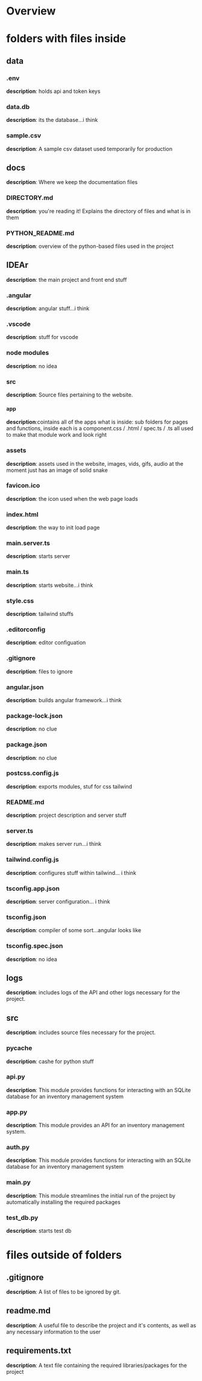 # Overview

# folders with files inside

## data

### .env
**description**: holds api and token keys

### data.db
**description**: its the database...i think

### sample.csv
**description**: A sample csv dataset used temporarily for production

## docs
**description**: Where we keep the documentation files

### DIRECTORY.md
**description**: you're reading it! Explains the directory of files and what is in them


### PYTHON_README.md
**description**: overview of the python-based files used in the project

## IDEAr
**description**: the main project and front end stuff


### .angular
**description**: angular stuff...i think

### .vscode
**description**: stuff for vscode

### node modules
**description**: no idea

### src
**description**: Source files pertaining to the website. 

#### app
**description**:cointains all of the apps
what is inside: sub folders for pages and functions, inside 
each is a component.css / .html / spec.ts / .ts
all used to make that module work and look right

### assets
**description**: assets used in the website, images, vids, gifs, audio
at the moment just has an image of solid snake

### favicon.ico
**description**: the icon used when the web page loads 

### index.html
**description**: the way to init load page

### main.server.ts
**description**: starts server

### main.ts
**description**: starts website...i think

### style.css
**description**: tailwind stuffs

### .editorconfig
**description**: editor configuation

### .gitignore
**description**: files to ignore

### angular.json
**description**: builds angular framework...i think

### package-lock.json 
**description**: no clue

### package.json
**description**: no clue

### postcss.config.js
**description**: exports modules, stuf for css
tailwind

### README.md
**description**: project description and server stuff

### server.ts
**description**: makes server run...i think

### tailwind.config.js
**description**: configures stuff within tailwind... i think

### tsconfig.app.json
**description**: server configuration... i think

### tsconfig.json
**description**: compiler of some sort...angular looks like

### tsconfig.spec.json
**description**: no idea

## logs
**description**: includes logs of the API and other logs necessary for the project. 

## src
**description**: includes source files necessary for the project. 

### pycache
**description**: cashe for python stuff

### api.py
**description**: This module provides functions for interacting with an
SQLite database for an inventory management system
### app.py
**description**: This module provides an API for an inventory management system.
### auth.py
**description**: This module provides functions for interacting with an
SQLite database for an inventory management system
### main.py
**description**: This module streamlines the initial run of the project by automatically installing the required packages

### test_db.py
**description**: starts test db


# files outside of folders

## .gitignore
**description**: A list of files to be ignored by git. 

## readme.md
**description**: A useful file to describe the project and it's contents, as well as any necessary information to the user

## requirements.txt
**description**: A text file containing the required libraries/packages for the project